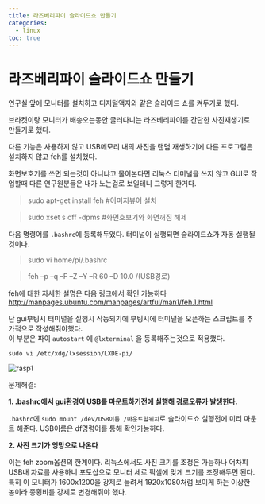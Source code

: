```yaml
---
title: 라즈베리파이 슬라이드쇼 만들기
categories:
  - linux
toc: true
---
```


# 라즈베리파이 슬라이드쇼 만들기

연구실 앞에 모니터를 설치하고 디지털액자와 같은 슬라이드 쇼를 켜두기로 했다.

브라켓이랑 모니터가 배송오는동안 굴러다니는 라즈베리파이를 간단한 사진재생기로 만들기로 했다.

다른 기능은 사용하지 않고 USB메모리 내의 사진을 랜덤 재생하기에 다른 프로그램은 설치하지 않고 feh를 설치했다.

화면보호기를 쓰면 되는것이 아니냐고 물어본다면 리눅스 터미널을 쓰지 않고 GUI로 작업할때 다른 연구원분들은 내가 노는걸로 보일테니 그렇게 한거다.

> sudo apt-get install feh #이미지뷰어 설치

> sudo xset s off -dpms #화면호보기와 화면꺼짐 해제

다음 명령어를 `.bashrc`에 등록해두었다. 터미널이 실행되면 슬라이드쇼가 자동 실행될것이다.

> sudo vi home/pi/.bashrc

> feh  –p –q –F –Z –Y –R 60 –D 10.0 /(USB경로)

feh에 대한 자세한 설명은 다음 링크에서 확인 가능하다 http://manpages.ubuntu.com/manpages/artful/man1/feh.1.html

단 gui부팅시 터미널을 실행시 작동되기에 부팅시에 터미널을 오픈하는 스크립트를 추가적으로 작성해줘야했다.<br>
이 부분은 파이 `autostart` 에 `@lxterminal` 을 등록해주는것으로 적용했다. 

`sudo vi /etc/xdg/lxsession/LXDE-pi/`

![rasp1](/assets/img/rasp.gif) 

문제해결:

**1. .bashrc에서 gui환경이 USB를 마운트하기전에 실행해 경로오류가 발생한다.** 

`.bashrc`에 `sudo mount /dev/USB이름 /마운트할위치`로 슬라이드쇼 실행전에 미리 마운트 해준다. USB이름은 df명령어를 통해 확인가능하다.

**2. 사진 크기가 엉망으로 나온다**

이는 feh zoom옵션의 한계이다. 리눅스에서도 사진 크기를 조정은 가능하나 어차피 USB내 자료를 사용하니 포토샵으로 모니터 세로 픽셀에 맞게 크기를 조정해두면 된다. 특히 이 모니터가 1600x1200을 강제로 늘려서 1920x1080처럼 보이게 하는 이상한 놈이라 종횡비를 강제로 변경해줘야 했다. 